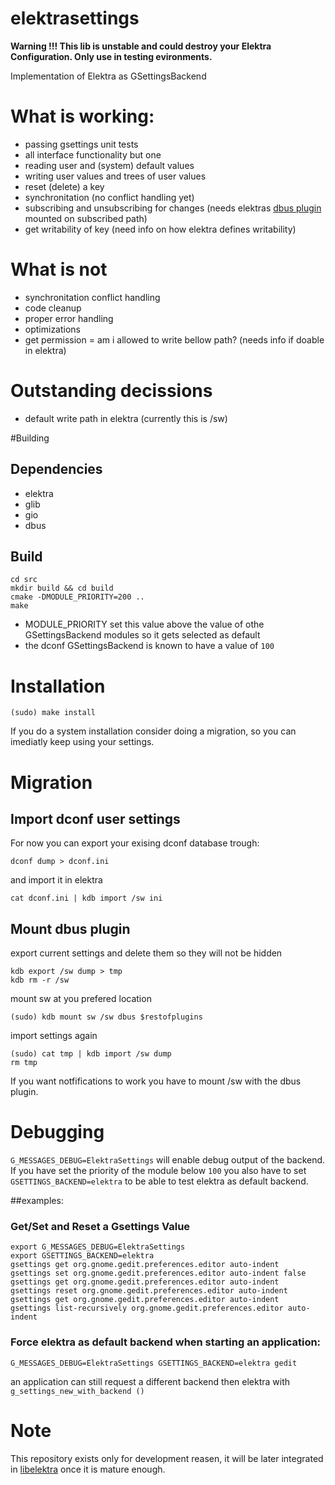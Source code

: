 # elektrasettings

 **__Warning__ !!! This lib is unstable and could destroy your Elektra Configuration. Only use in testing evironments.**

 Implementation of Elektra as GSettingsBackend

# What is working:
 * passing gsettings unit tests
 * all interface functionality but one
  * reading user and (system) default values
  * writing user values and trees of user values
  * reset (delete) a key
  * synchronitation (no conflict handling yet)
  * subscribing and unsubscribing for changes (needs elektras [dbus plugin](https://github.com/ElektraInitiative/libelektra/tree/master/src/plugins/dbus) mounted on subscribed path)
  * get writability of key (need info on how elektra defines writability)

# What is not
 * synchronitation conflict handling
 * code cleanup
 * proper error handling
 * optimizations
 * get permission = am i allowed to write bellow path? (needs info if doable in elektra)

# Outstanding decissions
 * default write path in elektra (currently this is /sw)

#Building
## Dependencies
 * elektra
 * glib
 * gio
 * dbus

## Build
```shell
cd src
mkdir build && cd build
cmake -DMODULE_PRIORITY=200 ..
make
```

 * MODULE_PRIORITY set this value above the value of othe GSettingsBackend modules so it gets selected as default
  * the dconf GSettingsBackend is known to have a value of `100`

# Installation
```shell
(sudo) make install
```

If you do a system installation consider doing a migration, so you can imediatly keep using your settings.

# Migration
## Import dconf user settings
For now you can export your exising dconf database trough:
```shell
dconf dump > dconf.ini
```
and import it in elektra
```shell
cat dconf.ini | kdb import /sw ini
```

## Mount dbus plugin
export current settings and delete them so they will not be hidden
```shell
kdb export /sw dump > tmp
kdb rm -r /sw
```
mount sw at you prefered location
```shell
(sudo) kdb mount sw /sw dbus $restofplugins
```
import settings again
```shell
(sudo) cat tmp | kdb import /sw dump
rm tmp
```

If you want notfifications to work you have to mount /sw with the dbus plugin.

# Debugging
`G_MESSAGES_DEBUG=ElektraSettings` will enable debug output of the backend. If you have
set the priority of the module below `100` you also have to set `GSETTINGS_BACKEND=elektra`
to be able to test elektra as default backend.

##examples:
### Get/Set and Reset a Gsettings Value
```shell
export G_MESSAGES_DEBUG=ElektraSettings
export GSETTINGS_BACKEND=elektra
gsettings get org.gnome.gedit.preferences.editor auto-indent
gsettings set org.gnome.gedit.preferences.editor auto-indent false
gsettings get org.gnome.gedit.preferences.editor auto-indent
gsettings reset org.gnome.gedit.preferences.editor auto-indent
gsettings get org.gnome.gedit.preferences.editor auto-indent
gsettings list-recursively org.gnome.gedit.preferences.editor auto-indent
```
### Force elektra as default backend when starting an application:
```shell
G_MESSAGES_DEBUG=ElektraSettings GSETTINGS_BACKEND=elektra gedit
```

an application can still request a different backend then elektra with `g_settings_new_with_backend ()`

# Note
This repository exists only for development reasen, it will be later integrated 
in [libelektra](https://github.com/ElektraInitiative/libelektra) once it is mature enough.
